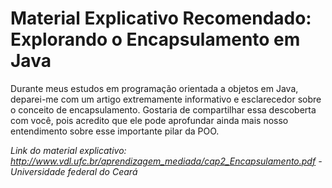 # Material Explicativo Recomendado: Explorando o Encapsulamento em Java

Durante meus estudos em programação orientada a objetos em Java, deparei-me com um artigo extremamente informativo e esclarecedor sobre o conceito de encapsulamento. Gostaria de compartilhar essa descoberta com você, pois acredito que ele pode aprofundar ainda mais nosso entendimento sobre esse importante pilar da POO.


*Link do material explicativo: http://www.vdl.ufc.br/aprendizagem_mediada/cap2_Encapsulamento.pdf - Universidade federal do Ceará*


